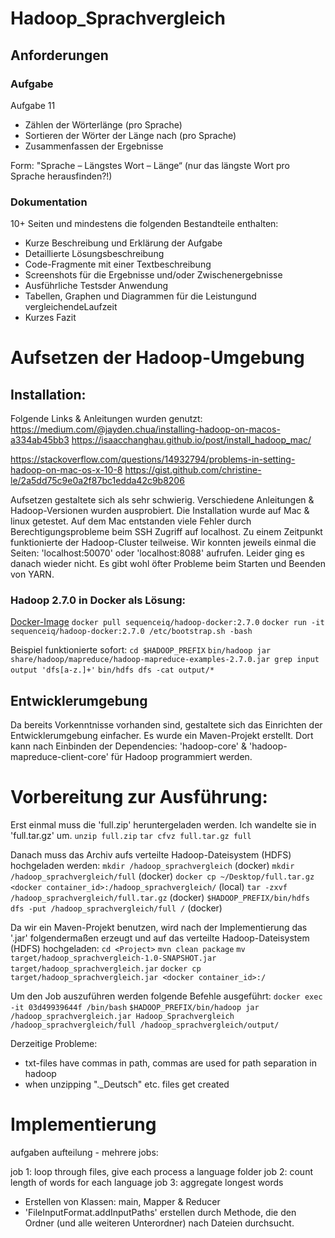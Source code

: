 # Hadoop_Sprachvergleich

## Anforderungen 

### Aufgabe

Aufgabe 11

- Zählen der Wörterlänge (pro Sprache)
- Sortieren der Wörter der Länge nach (pro Sprache)
- Zusammenfassen der Ergebnisse

Form: "Sprache – Längstes Wort – Länge“
(nur das längste Wort pro Sprache herausfinden?!)

### Dokumentation

10+ Seiten und mindestens die folgenden Bestandteile enthalten:
- Kurze Beschreibung und Erklärung der Aufgabe
- Detaillierte Lösungsbeschreibung
- Code-Fragmente mit einer Textbeschreibung
- Screenshots für die Ergebnisse und/oder Zwischenergebnisse
- Ausführliche Testsder Anwendung
- Tabellen, Graphen und Diagrammen für die Leistungund vergleichendeLaufzeit
- Kurzes Fazit



# Aufsetzen der Hadoop-Umgebung

## Installation:

Folgende Links & Anleitungen wurden genutzt:
https://medium.com/@jayden.chua/installing-hadoop-on-macos-a334ab45bb3
https://isaacchanghau.github.io/post/install_hadoop_mac/

https://stackoverflow.com/questions/14932794/problems-in-setting-hadoop-on-mac-os-x-10-8
https://gist.github.com/christine-le/2a5dd75c9e0a2f87bc1edda42c9b8206

Aufsetzen gestaltete sich als sehr schwierig. Verschiedene Anleitungen & Hadoop-Versionen wurden ausprobiert. Die Installation wurde auf Mac & linux getestet.
Auf dem Mac entstanden viele Fehler durch Berechtigungsprobleme beim SSH Zugriff auf localhost.
Zu einem Zeitpunkt funktionierte der Hadoop-Cluster teilweise. Wir konnten jeweils einmal die Seiten: 'localhost:50070' oder 'localhost:8088' aufrufen. Leider ging es danach wieder nicht. Es gibt wohl öfter Probleme beim Starten und Beenden von YARN.

### Hadoop 2.7.0 in Docker als Lösung:
[Docker-Image](https://hub.docker.com/r/sequenceiq/hadoop-docker/)
```docker pull sequenceiq/hadoop-docker:2.7.0```
```docker run -it sequenceiq/hadoop-docker:2.7.0 /etc/bootstrap.sh -bash```

Beispiel funktionierte sofort:
```cd $HADOOP_PREFIX```
```bin/hadoop jar share/hadoop/mapreduce/hadoop-mapreduce-examples-2.7.0.jar grep input output 'dfs[a-z.]+'```
```bin/hdfs dfs -cat output/*```

## Entwicklerumgebung

Da bereits Vorkenntnisse vorhanden sind, gestaltete sich das Einrichten der Entwicklerumgebung einfacher. Es wurde ein Maven-Projekt erstellt. Dort kann nach Einbinden der Dependencies: 'hadoop-core' & 'hadoop-mapreduce-client-core' für Hadoop programmiert werden.




# Vorbereitung zur Ausführung:

Erst einmal muss die 'full.zip' heruntergeladen werden. Ich wandelte sie in 'full.tar.gz' um.
```unzip full.zip```
```tar cfvz full.tar.gz full```

Danach muss das Archiv aufs verteilte Hadoop-Dateisystem (HDFS) hochgeladen werden:
```mkdir /hadoop_sprachvergleich```											(docker)
```mkdir /hadoop_sprachvergleich/full```									(docker)
```docker cp ~/Desktop/full.tar.gz <docker container_id>:/hadoop_sprachvergleich/``` (local)
```tar -zxvf /hadoop_sprachvergleich/full.tar.gz```							(docker)
```$HADOOP_PREFIX/bin/hdfs dfs -put /hadoop_sprachvergleich/full /```		(docker)

Da wir ein Maven-Projekt benutzen, wird nach der Implementierung das '.jar' folgendermaßen erzeugt und auf das verteilte Hadoop-Dateisystem (HDFS) hochgeladen:
```cd <Project>```
```mvn clean package```
```mv target/hadoop_sprachvergleich-1.0-SNAPSHOT.jar target/hadoop_sprachvergleich.jar```
```docker cp target/hadoop_sprachvergleich.jar <docker container_id>:/```

Um den Job auszuführen werden folgende Befehle ausgeführt:
```docker exec -it 03d49939644f /bin/bash```
```$HADOOP_PREFIX/bin/hadoop jar /hadoop_sprachvergleich.jar Hadoop_Sprachvergleich /hadoop_sprachvergleich/full /hadoop_sprachvergleich/output/```

	


Derzeitige Probleme:
- txt-files have commas in path, commas are used for path separation in hadoop
- when unzipping "._Deutsch" etc. files get created


# Implementierung
aufgaben aufteilung - mehrere jobs:

job 1: loop through files, give each process a language folder
job 2: count length of words for each language
job 3: aggregate longest words

- Erstellen von Klassen: main, Mapper & Reducer
- 'FileInputFormat.addInputPaths' erstellen durch Methode, die den Ordner (und alle weiteren Unterordner) nach Dateien durchsucht.

